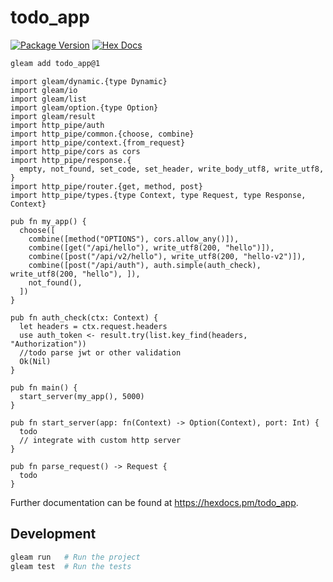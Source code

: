 # todo_app

[![Package Version](https://img.shields.io/hexpm/v/todo_app)](https://hex.pm/packages/todo_app)
[![Hex Docs](https://img.shields.io/badge/hex-docs-ffaff3)](https://hexdocs.pm/todo_app/)

```sh
gleam add todo_app@1
```
```gleam
import gleam/dynamic.{type Dynamic}
import gleam/io
import gleam/list
import gleam/option.{type Option}
import gleam/result
import http_pipe/auth
import http_pipe/common.{choose, combine}
import http_pipe/context.{from_request}
import http_pipe/cors as cors
import http_pipe/response.{
  empty, not_found, set_code, set_header, write_body_utf8, write_utf8,
}
import http_pipe/router.{get, method, post}
import http_pipe/types.{type Context, type Request, type Response, Context}

pub fn my_app() {
  choose([
    combine([method("OPTIONS"), cors.allow_any()]),
    combine([get("/api/hello"), write_utf8(200, "hello")]),
    combine([post("/api/v2/hello"), write_utf8(200, "hello-v2")]),
    combine([post("/api/auth"), auth.simple(auth_check), write_utf8(200, "hello"), ]),
    not_found(),
  ])
}

pub fn auth_check(ctx: Context) {
  let headers = ctx.request.headers
  use auth_token <- result.try(list.key_find(headers, "Authorization"))
  //todo parse jwt or other validation
  Ok(Nil)
}

pub fn main() {
  start_server(my_app(), 5000)
}

pub fn start_server(app: fn(Context) -> Option(Context), port: Int) {
  todo
  // integrate with custom http server
}

pub fn parse_request() -> Request {
  todo
}

```

Further documentation can be found at <https://hexdocs.pm/todo_app>.

## Development

```sh
gleam run   # Run the project
gleam test  # Run the tests
```
